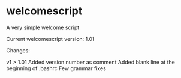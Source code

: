 welcomescript
=============

A very simple welcome script

Current welcomescript version: 1.01

Changes:

v1 > 1.01
Added version number as comment
Added blank line at the beginning of .bashrc
Few grammar fixes
